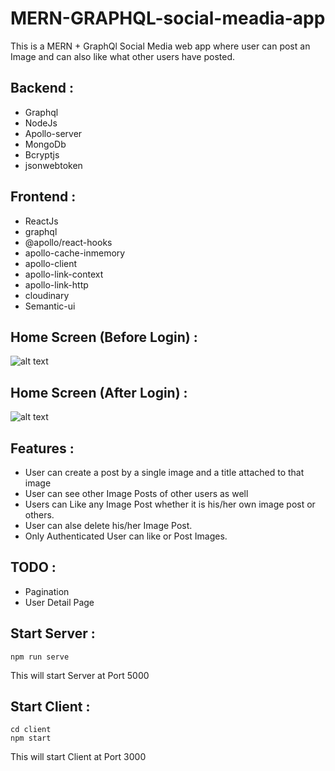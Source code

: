 # MERN-GRAPHQL-social-meadia-app
This is a MERN + GraphQl Social Media web app where user can post an Image and can also like what other users have posted.

## Backend : <br>
* Graphql
* NodeJs
* Apollo-server
* MongoDb
* Bcryptjs
* jsonwebtoken <br>

## Frontend : <br>
* ReactJs
* graphql
* @apollo/react-hooks
* apollo-cache-inmemory
* apollo-client
* apollo-link-context
* apollo-link-http
* cloudinary
* Semantic-ui <br>

## Home Screen (Before Login) : <br>
![alt text](https://graphql-images.s3.amazonaws.com/unlogged.png)

## Home Screen (After Login) : <br>
![alt text](https://graphql-images.s3.amazonaws.com/logged.png)

## Features : <br>
* User can create a post by a single image and a title attached to that
image
* User can see other Image Posts of other users as well
* Users can Like any Image Post whether it is his/her own image post
or others.
* User can alse delete his/her Image Post.
* Only Authenticated User can like or Post Images. <br>

## TODO : <br>
* Pagination
* User Detail Page

## Start Server : <br>
```
npm run serve
```
This will start Server at Port 5000
## Start Client : <br>
```
cd client
npm start
```
This will start Client at Port 3000
